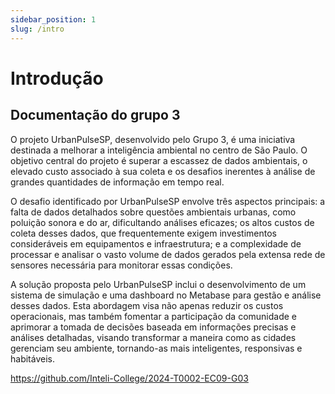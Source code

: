 ```yaml
---
sidebar_position: 1
slug: /intro
---
```


# Introdução

## Documentação do grupo 3

O projeto UrbanPulseSP, desenvolvido pelo Grupo 3, é uma iniciativa destinada a melhorar a inteligência ambiental no centro de São Paulo. O objetivo central do projeto é superar a escassez de dados ambientais, o elevado custo associado à sua coleta e os desafios inerentes à análise de grandes quantidades de informação em tempo real.

O desafio identificado por UrbanPulseSP envolve três aspectos principais: a falta de dados detalhados sobre questões ambientais urbanas, como poluição sonora e do ar, dificultando análises eficazes; os altos custos de coleta desses dados, que frequentemente exigem investimentos consideráveis em equipamentos e infraestrutura; e a complexidade de processar e analisar o vasto volume de dados gerados pela extensa rede de sensores necessária para monitorar essas condições.

A solução proposta pelo UrbanPulseSP inclui o desenvolvimento de um sistema de simulação e uma dashboard no Metabase para gestão e análise desses dados. Esta abordagem visa não apenas reduzir os custos operacionais, mas também fomentar a participação da comunidade e aprimorar a tomada de decisões baseada em informações precisas e análises detalhadas, visando transformar a maneira como as cidades gerenciam seu ambiente, tornando-as mais inteligentes, responsivas e habitáveis.

https://github.com/Inteli-College/2024-T0002-EC09-G03
